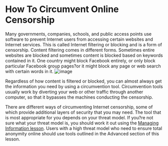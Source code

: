 [Title]: # (How To Circumvent Online Censorship)
[Difficulty]: # (Beginner)
[Order]: # (4)

# How To Circumvent Online Censorship

Many governments, companies, schools, and public access points use software to prevent Internet users from accessing certain websites and Internet services. This is called Internet filtering or blocking and is a form of censorship. Content filtering comes in different forms. Sometimes entire websites are blocked and sometimes content is blocked based on keywords contained in it. One country might block Facebook entirely, or only block particular Facebook group pages?or it might block any page or web search with certain words in it.
![image](internetb1.png)

Regardless of how content is filtered or blocked, you can almost always get the information you need by using a circumvention tool. Circumvention tools usually work by diverting your web or other traffic through another computer, so that it bypasses the machines conducting the censorship. 

There are different ways of circumventing Internet censorship, some of which provide additional layers of security that you may need. The tool that is most appropriate for you depends on your threat model. If you?re not sure what your threat model is, you should work it out using the [Managing Information lesson](umbrella://lesson/managing-information). Users with a high threat model who need to ensure total anonymity online should use tools outlined in the Advanced section of this lesson. 